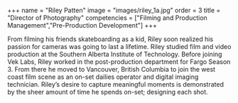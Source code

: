 +++
 name = "Riley Patten"
 image = "images/riley_1a.jpg"
 order = 3
 title = "Director of Photography"
 competencies = ["Filming and Production Management","Pre-Production Development"]
+++

From filming his friends skateboarding as a kid, Riley soon realized his passion for cameras was going to last a lifetime. Riley studied film and video production at the Southern Alberta Institute of Technology. Before joining Vek Labs, Riley worked in the post-production department for Fargo Season 3. From there he moved to Vancouver, British Columbia to join the west coast film scene as an on-set dailies operator and digital imaging technician. Riley’s desire to capture meaningful moments is demonstrated by the sheer amount of time he spends on-set; designing each shot.
